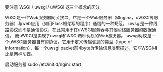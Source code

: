要注意 WSGI / uwsgi / uWSGI 这三个概念的区分。

WSGI是一种Web服务器网关接口。它是一个Web服务器（如nginx，uWSGI等服务器）与web应用（如用Flask框架写的程序）通信的一种规范。
uwsgi是一种线路协议而不是通信协议，在此常用于在uWSGI服务器与其他网络服务器的数据通信。
而uWSGI是实现了uwsgi和WSGI两种协议的Web服务器。
uwsgi协议是一个uWSGI服务器自有的协议，它用于定义传输信息的类型（type of information），每一个uwsgi packet前4byte为传输信息类型描述，它与WSGI相比是两样东西。




启动服务器
sudo /etc/init.d/nginx start